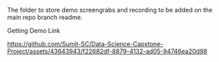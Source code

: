 The folder to store demo screengrabs and recording to be added on the main repo branch readme.

Getting Demo Link


https://github.com/Sumit-SC/Data-Science-Capstone-Project/assets/43643943/f22682df-8879-4132-ad05-94746ea20d98

